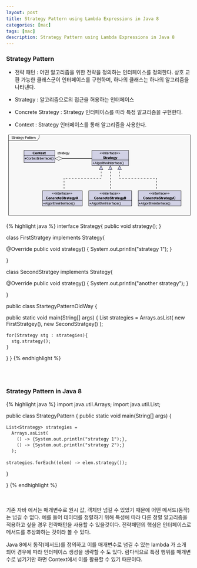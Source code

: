 ```yaml
---
layout: post
title: Strategy Pattern using Lambda Expressions in Java 8
categories: [mac]
tags: [mac]
description: Strategy Pattern using Lambda Expressions in Java 8
---
```



### Strategy Pattern 

* 전략 패턴 : 어떤 알고리즘을 위한 전략을 정의하는 인터페이스를 정의한다. 상호 교환 가능한 클래스군이 인터페이스를 구현하며, 하나의 클래스는 하나의 알고리즘을 나타낸다. 

* Strategy : 알고리즘으로의 접근을 허용하는 인터페이스

* Concrete Strategy : Strategy 인터페이스를 따라 특정 알고리즘을 구현한다.

* Context : Strategy 인터페이스를 통해 알고리즘을 사용한다.


![0517_1.png](/assets/media/0517_1.png)  


{% highlight java %}
interface Strategy{
  public void strategy();
}


class FirstStratgey implements Strategy{

  @Override
  public void strategy() {
    System.out.println("strategy 1");
  }
  
}

class SecondStratgey implements Strategy{

  @Override
  public void strategy() {
    System.out.println("another strategy");
  }
  
}

public class StartegyPatternOldWay {

  public static void main(String[] args) {
    List<Strategy> strategies = 
        Arrays.asList(
          new FirstStratgey(), 
          new SecondStratgey()
        );
                      
    for(Strategy stg : strategies){
      stg.strategy();
    }
  }
}
{% endhighlight %} 

<br>
<br>

### Strategy Pattern in Java 8

{% highlight java %}
import java.util.Arrays;
import java.util.List;

public class StrategyPattern {
  public static void main(String[] args) {
    
    List<Strategy> strategies = 
      Arrays.asList(
        () -> {System.out.println("strategy 1");},
        () -> {System.out.println("strategy 2");}
      );
    
    strategies.forEach((elem) -> elem.strategy());
  }
  
}
{% endhighlight %} 

<br>
<br>
기존 자바 에서는 매개변수로 원시 값, 객체만 넘길 수 있었기 때문에 어떤 메서드(동작)는 넘길 수 없다.
예를 들어 데이터를 정렬하기 위해 특성에 따라 다른 정렬 알고리즘을 적용하고 싶을 경우 전략패턴을 사용할 수 있을것이다. 전략패턴의 핵심은 인터페이스로 메서드를 추상화하는 것이라 볼 수 있다. 

Java 8에서 동작(메서드)를 정의하고 이를 매개변수로 넘길 수 있는 lambda 가 소개 되어 경우에 따라 인터페이스 생성을 생략할 수 도 있다. 람다식으로 특정 행위를 매개변수로 넘기기만 하면 Context에서 이를 활용할 수 있기 때문이다. 






